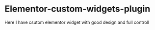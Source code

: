 # Elementor-custom-widgets-plugin
Here I have csutom elementor widget with good design and full controll
